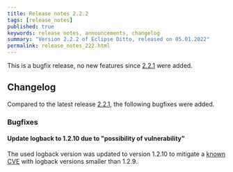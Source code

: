 ```yaml
---
title: Release notes 2.2.2
tags: [release_notes]
published: true
keywords: release notes, announcements, changelog
summary: "Version 2.2.2 of Eclipse Ditto, released on 05.01.2022"
permalink: release_notes_222.html
---
```


This is a bugfix release, no new features since [2.2.1](release_notes_221.html) were added.

## Changelog

Compared to the latest release [2.2.1](release_notes_221.html), the following bugfixes were added.

### Bugfixes

#### Update logback to 1.2.10 due to "possibility of vulnerability"

The used logback version was updated to version 1.2.10 to mitigate a [known CVE](https://cve.report/CVE-2021-42550)
with logback versions smaller than 1.2.9.
